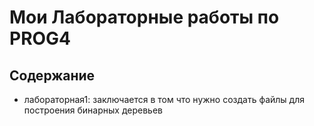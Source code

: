 # Мои Лабораторные работы по PROG4

## Содержание
- лабораторная1: заключается в том что нужно создать файлы для построения бинарных деревьев